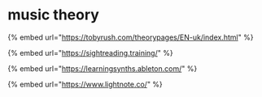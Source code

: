 # music theory



{% embed url="https://tobyrush.com/theorypages/EN-uk/index.html" %}

{% embed url="https://sightreading.training/" %}

{% embed url="https://learningsynths.ableton.com/" %}

{% embed url="https://www.lightnote.co/" %}

